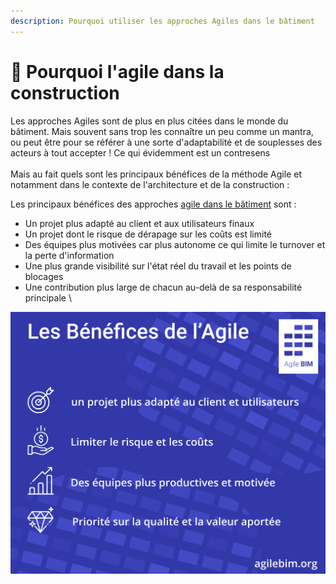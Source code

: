 ```yaml
---
description: Pourquoi utiliser les approches Agiles dans le bâtiment
---
```


# 🎯 Pourquoi l'agile dans la construction

Les approches Agiles sont de plus en plus citées dans le monde du bâtiment. Mais souvent sans trop les connaître un peu comme un mantra, ou peut être pour se référer à une sorte d'adaptabilité et de souplesses des acteurs à tout accepter ! Ce qui évidemment est un contresens \
\
Mais au fait quels sont les principaux bénéfices de la méthode Agile et notamment dans le contexte de l'architecture et de la construction :&#x20;

Les principaux bénéfices des approches [agile dans le bâtiment](bim-agile.md) sont :&#x20;

* Un projet plus adapté au client et aux utilisateurs finaux&#x20;
* Un projet dont le risque de dérapage sur les coûts est limité&#x20;
* Des équipes plus motivées car plus autonome ce qui limite le turnover et la perte d'information
* Une plus grande visibilité sur l'état réel du travail et les points de blocages
* Une contribution plus large de chacun au-delà de sa responsabilité principale \


![Bénéfice des approches l'agile](../.gitbook/assets/agile-bim-benefices.png)

